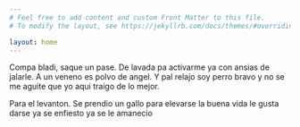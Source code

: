 ```yaml
---
# Feel free to add content and custom Front Matter to this file.
# To modify the layout, see https://jekyllrb.com/docs/themes/#overriding-theme-defaults

layout: home
---
```


Compa bladi, saque un pase. De lavada pa activarme ya con ansias
de jalarle. 
A un veneno es polvo de angel. 
Y pal relajo soy perro bravo y no se me aguite que yo aqui traigo de lo mejor. 

Para el levanton. 
Se prendio un gallo para elevarse la buena vida le gusta darse 
ya se enfiesto
ya se le amanecio